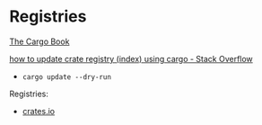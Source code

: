 # Registries
[The Cargo Book](https://doc.rust-lang.org/cargo/reference/registries.html)

[how to update crate registry (index) using cargo - Stack Overflow](https://stackoverflow.com/questions/63748045/how-to-update-crate-registry-index-using-cargo)
- `cargo update --dry-run`

Registries:
- [crates.io](https://crates.io/)